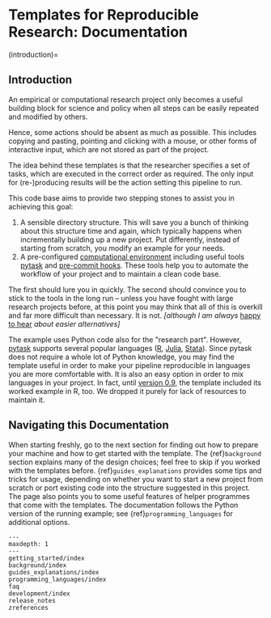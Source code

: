 # Templates for Reproducible Research: Documentation

(introduction)=

## Introduction

An empirical or computational research project only becomes a useful building block for
science and policy when all steps can be easily repeated and modified by others.

Hence, some actions should be absent as much as possible. This includes copying and
pasting, pointing and clicking with a mouse, or other forms of interactive input, which
are not stored as part of the project.

The idea behind these templates is that the researcher specifies a set of tasks, which
are executed in the correct order as required. The only input for (re-)producing results
will be the action setting this pipeline to run.

This code base aims to provide two stepping stones to assist you in achieving this goal:

1. A sensible directory structure. This will save you a bunch of thinking about this
   structure time and again, which typically happens when incrementally building up a
   new project. Put differently, instead of starting from scratch, you modify an example
   for your needs.
1. A pre-configured [computational environment](#environments) including useful tools
   [pytask](https://pytask-dev.readthedocs.io/en/stable/) and
   [pre-commit hooks](#pre_commit_hooks). These tools help you to automate the workflow
   of your project and to maintain a clean code base.

The first should lure you in quickly. The second should convince you to stick to the
tools in the long run – unless you have fought with large research projects before, at
this point you may think that all of this is overkill and far more difficult than
necessary. It is not. _\[although I am always_
[happy to hear](https://www.wiwi.uni-bonn.de/gaudecker/) _about easier alternatives\]_

The example uses Python code also for the "research part". However,
[pytask](https://pytask-dev.readthedocs.io/en/stable/) supports several popular
languages ([R](https://github.com/pytask-dev/pytask-r),
[Julia](https://github.com/pytask-dev/pytask-julia),
[Stata](https://github.com/pytask-dev/pytask-stata)). Since pytask does not require a
whole lot of Python knowledge, you may find the template useful in order to make your
pipeline reproducible in languages you are more comfortable with. It is also an easy
option in order to mix languages in your project. In fact, until
[version 0.9](https://econ-project-templates.readthedocs.io/en/v0.9.0/), the template
included its worked example in R, too. We dropped it purely for lack of resources to
maintain it.

## Navigating this Documentation

When starting freshly, go to the next section for finding out how to prepare your
machine and how to get started with the template. The {ref}`background` section explains
many of the design choices; feel free to skip if you worked with the templates before.
{ref}`guides_explanations` provides some tips and tricks for usage, depending on whether
you want to start a new project from scratch or port existing code into the structure
suggested in this project. The page also points you to some useful features of helper
programmes that come with the templates. The documentation follows the Python version of
the running example; see {ref}`programming_languages` for additional options.

```{toctree}
---
maxdepth: 1
---
getting_started/index
background/index
guides_explanations/index
programming_languages/index
faq
development/index
release_notes
zreferences
```
